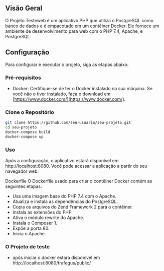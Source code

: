 ## Visão Geral

O Projeto Testeweb é um aplicativo PHP que utiliza o PostgreSQL como banco de dados e é empacotado em um contêiner Docker. Ele fornece um ambiente de desenvolvimento para web com o PHP 7.4, Apache, e PostgreSQL.

## Configuração

Para configurar e executar o projeto, siga as etapas abaixo:

### Pré-requisitos

- Docker: Certifique-se de ter o Docker instalado na sua máquina. Se você não o tiver instalado, faça o download em [https://www.docker.com/](https://www.docker.com/).

### Clone o Repositório

```bash
git clone https://github.com/seu-usuario/seu-projeto.git
cd seu-projeto
docker-compose build
docker-compose up
```

### Uso
Após a configuração, o aplicativo estará disponível em http://localhost:8080. Você pode acessar a aplicação a partir do seu navegador web.

Dockerfile
O Dockerfile usado para criar o contêiner Docker contém as seguintes etapas:

- Usa uma imagem base do PHP 7.4 com o Apache.
- Atualiza e instala as dependências do PostgreSQL.
- Copia os arquivos do Zend Framework 2 para o contêiner.
- Instala as extensões do PHP.
- Ativa o módulo rewrite do Apache.
- Instala o Composer 1.
- Expõe a porta 80.
- Inicia o Apache.

### O Projeto de teste

- após iniciar o docker estara disponivel em http://localhost:8080/trafegus/public/
```
